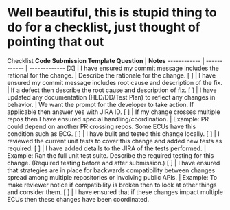 # Well beautiful, this is stupid thing to do for a checklist, just thought of pointing that out

Checklist **Code Submission Template Question** | **Notes**
------------ | ------------ | -------------
[X] | I have ensured my commit message includes the rational for the change. | Describe the rationale for the change.
[ ] | I have ensured my commit message includes root cause and description of the fix. | If a defect then describe the root cause and description of fix.
[ ] | I have updated any documentation (HLD/DD/Test Plan) to reflect any changes in behavior. | We want the prompt for the developer to take action. If applicable then answer yes with JIRA ID. 
[ ] | If my change crosses multiple repos then I have ensured special handling/coordination. | Example: PR could depend on another PR crossing repos. Some ECUs have this condition such as ECG.
[ ] | I have built and tested this change locally.
[ ] | I reviewed the current unit tests to cover this change and added new tests as required. 
[ ] | I have added details to the JIRA of the tests performed. | Example: Ran the full unit test suite. Describe the required testing for this change. (Required testing before and after submission.)
[ ] | I have ensured that strategies are in place for backwards compatibility between changes spread among multiple repositories or involving public APIs. | Example: To make reviewer notice if compatibility is broken then to look at other things and consider them.
[ ] | I have ensured that if these changes impact multiple ECUs then these changes have been coordinated.
